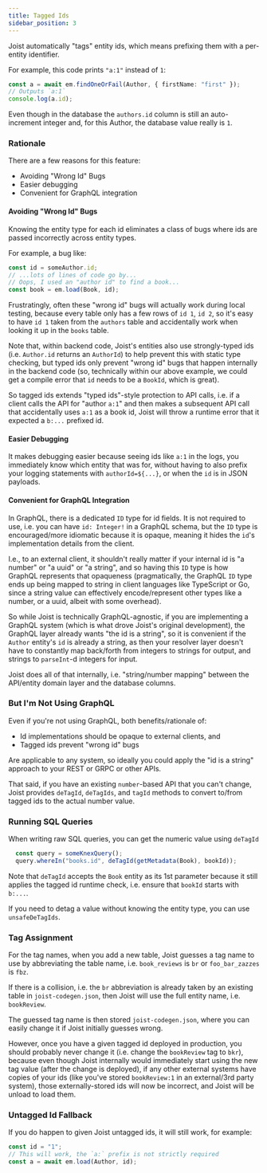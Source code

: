 ```yaml
---
title: Tagged Ids
sidebar_position: 3
---
```


Joist automatically "tags" entity ids, which means prefixing them with a per-entity identifier.

For example, this code prints `"a:1"` instead of `1`:

```typescript
const a = await em.findOneOrFail(Author, { firstName: "first" });
// Outputs `a:1`
console.log(a.id);
```

Even though in the database the `authors.id` column is still an auto-increment integer and, for this Author, the database value really is `1`.

### Rationale

There are a few reasons for this feature:

- Avoiding "Wrong Id" Bugs
- Easier debugging
- Convenient for GraphQL integration

#### Avoiding "Wrong Id" Bugs

Knowing the entity type for each id eliminates a class of bugs where ids are passed incorrectly across entity types.

For example, a bug like:

```typescript
const id = someAuthor.id;
// ...lots of lines of code go by...
// Oops, I used an "author id" to find a book...
const book = em.load(Book, id);
```

Frustratingly, often these "wrong id" bugs will actually work during local testing, because every table only has a few rows of `id 1`, `id 2`, so it's easy to have `id 1` taken from the `authors` table and accidentally work when looking it up in the `books` table.

Note that, within backend code, Joist's entities also use strongly-typed ids (i.e. `Author.id` returns an `AuthorId`) to help prevent this with static type checking, but typed ids only prevent "wrong id" bugs that happen internally in the backend code (so, technically within our above example, we could get a compile error that `id` needs to be a `BookId`, which is great).

So tagged ids extends "typed ids"-style protection to API calls, i.e. if a client calls the API for "author `a:1`" and then makes a subsequent API call that accidentally uses `a:1` as a book id, Joist will throw a runtime error that it expected a `b:...` prefixed id.

#### Easier Debugging

It makes debugging easier because seeing ids like `a:1` in the logs, you immediately know which entity that was for, without having to also prefix your logging statements with `authorId=${...}`, or when the `id` is in JSON payloads.

#### Convenient for GraphQL Integration

In GraphQL, there is a dedicated `ID` type for id fields. It is not required to use, i.e. you can have `id: Integer!` in a GraphQL schema, but the `ID` type is encouraged/more idiomatic because it is opaque, meaning it hides the `id`'s implementation details from the client.

I.e., to an external client, it shouldn't really matter if your internal id is "a number" or "a uuid" or "a string", and so having this `ID` type is how GraphQL represents that opaqueness (pragmatically, the GraphQL `ID` type ends up being mapped to string in client languages like TypeScript or Go, since a string value can effectively encode/represent other types like a number, or a uuid, albeit with some overhead).

So while Joist is technically GraphQL-agnostic, if you are implementing a GraphQL system (which is what drove Joist's original development), the GraphQL layer already wants "the id is a string", so it is convenient if the `Author` entity's `id` is already a string, as then your resolver layer doesn't have to constantly map back/forth from integers to strings for output, and strings to `parseInt`-d integers for input.

Joist does all of that internally, i.e. "string/number mapping" between the API/entity domain layer and the database columns.

### But I'm Not Using GraphQL

Even if you're not using GraphQL, both benefits/rationale of:

- Id implementations should be opaque to external clients, and
- Tagged ids prevent "wrong id" bugs

Are applicable to any system, so ideally you could apply the "id is a string" approach to your REST or GRPC or other APIs.

That said, if you have an existing `number`-based API that you can't change, Joist provides `deTagId`, `deTagIds`, and `tagId` methods to convert to/from tagged ids to the actual number value.

### Running SQL Queries

When writing raw SQL queries, you can get the numeric value using `deTagId`

```typescript
  const query = someKnexQuery();
  query.whereIn("books.id", deTagId(getMetadata(Book), bookId));
```

Note that `deTagId` accepts the `Book` entity as its 1st parameter because it still applies the tagged id runtime check, i.e. ensure that `bookId` starts with `b:...`.

If you need to detag a value without knowing the entity type, you can use `unsafeDeTagIds`.

### Tag Assignment

For the tag names, when you add a new table, Joist guesses a tag name to use by abbreviating the table name, i.e. `book_reviews` is `br` or `foo_bar_zazzes` is `fbz`.

If there is a collision, i.e. the `br` abbreviation is already taken by an existing table in `joist-codegen.json`, then Joist will use the full entity name, i.e. `bookReview`.

The guessed tag name is then stored `joist-codegen.json`, where you can easily change it if Joist initially guesses wrong.

However, once you have a given tagged id deployed in production, you should probably never change it (i.e. change the `bookReview` tag to `bkr`), because even though Joist internally would immediately start using the new tag value (after the change is deployed), if any other external systems have copies of your ids (like you've stored `bookReview:1` in an external/3rd party system), those externally-stored ids will now be incorrect, and Joist will be unload to load them.

### Untagged Id Fallback

If you do happen to given Joist untagged ids, it will still work, for example:

```typescript
const id = "1";
// This will work, the `a:` prefix is not strictly required
const a = await em.load(Author, id);
```
